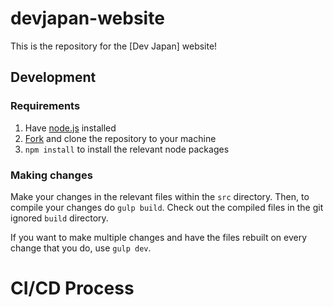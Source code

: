 # devjapan-website

This is the repository for the [Dev Japan] website!

## Development

### Requirements

1. Have [node.js] installed
2. [Fork] and clone the repository to your machine
3. `npm install` to install the relevant node packages

### Making changes

Make your changes in the relevant files within the `src` directory.
Then, to compile your changes do `gulp build`. Check out the compiled files
in the git ignored `build` directory.

If you want to make multiple changes and have the files rebuilt on every
change that you do, use `gulp dev`.

# CI/CD Process


[devjapan]: https://devjapan.jp
[node.js]: https://nodejs.org
[Fork]: https://help.github.com/articles/fork-a-repo/
